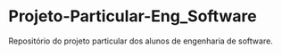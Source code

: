 # Projeto-Particular-Eng_Software
 Repositório do projeto particular dos alunos de engenharia de software. 
